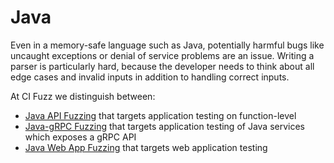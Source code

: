 # Java
Even in a memory-safe language such as Java, potentially harmful bugs like uncaught exceptions or 
denial of service problems are an issue. Writing a parser is particularly hard, because the developer 
needs to think about all edge cases and invalid inputs in addition to handling correct inputs.

At CI Fuzz we distinguish between:

* [Java API Fuzzing](https://github.com/ci-fuzz/CI-Fuzz-Playground/tree/main/java/api_fuzzing) that targets application testing on function-level
* [Java-gRPC Fuzzing](https://github.com/ci-fuzz/CI-Fuzz-Playground/tree/main/java/grpc) that targets application testing of Java services which exposes a gRPC API
* [Java Web App Fuzzing](https://github.com/ci-fuzz/CI-Fuzz-Playground/tree/main/java/grpc) that targets web application testing
